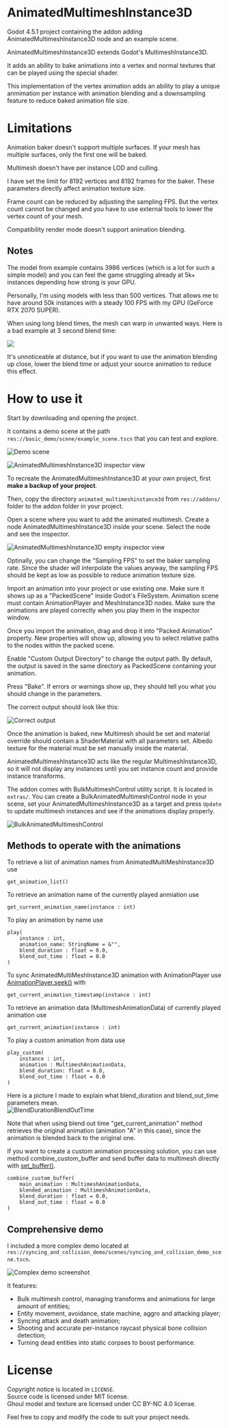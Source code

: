 # AnimatedMultimeshInstance3D

Godot 4.5.1 project containing the addon adding AnimatedMultimeshInstance3D node and an example scene.

AnimatedMultimeshInstance3D extends Godot's MultimeshInstance3D.

It adds an ability to bake animations into a vertex and normal textures that can be played using the special shader.

This implementation of the vertex animation adds an ability to play a unique anmimation per instance with animation blending and a downsampling feature to reduce baked animation file size.


# Limitations

Animation baker doesn't support multiple surfaces. If your mesh has multiple surfaces, only the first one will be baked.

Multimesh doesn't have per instance LOD and culling.

I have set the limit for 8192 vertices and 8192 frames for the baker. These parameters directly affect animation texture size.

Frame count can be reduced by adjusting the sampling FPS. But the vertex count cannot be changed and you have to use external tools to lower the vertex count of your mesh.

Compatibility render mode doesn't support animation blending.

## Notes

The model from example contains 3986 vertices (which is a lot for such a simple model) and you can feel the game struggling already at 5k+ instances depending how strong is your GPU.

Personally, I'm using models with less than 500 vertices. That allows me to have around 50k instances with a steady 100 FPS with my GPU (GeForce RTX 2070 SUPER).

When using long blend times, the mesh can warp in unwanted ways. Here is a bad example at 3 second blend time:

<img src="images/Gif1.gif">

It's unnoticeable at distance, but if you want to use the animation blending up close, lower the blend time or adjust your source animation to reduce this effect.

# How to use it

Start by downloading and opening the project.

It contains a demo scene at the path `res://basic_demo/scene/example_scene.tscn` that you can test and explore.

![Demo scene](images/Screenshot2.png)

![AnimatedMultimeshInstance3D inspector view](images/Screenshot1.png)


To recreate the AnimatedMultimeshInstance3D at your own project, first **make a backup of your project**.

Then, copy the directory `animated_multimeshinstance3d` from `res://addons/` folder to the addon folder in your project.

Open a scene where you want to add the animated multimesh. Create a node AnimatedMultimeshInstance3D inside your scene. Select the node and see the inspector.

![AnimatedMultimeshInstance3D empty inspector view](images/Screenshot3.png)

Optinally, you can change the "Sampling FPS" to set the baker sampling rate. Since the shader will interpolate the values anyway, the sampling FPS should be kept as low as possible to reduce animation texture size.

Import an animation into your project or use existing one. Make sure it shows up as a "PackedScene" inside Godot's FileSystem. Animation scene must contain AnimationPlayer and MeshInstance3D nodes. Make sure the animations are played correctly when you play them in the inspector window. 

Once you import the animation, drag and drop it into "Packed Animation" property. New properties will show up, allowing you to select relative paths to the nodes within the packed scene. 

Enable "Custom Output Directory" to change the output path. By default, the output is saved in the same directory as PackedScene containing your animation.

Press "Bake". If errors or warnings show up, they should tell you what you should change in the parameters.

The correct output should look like this:

![Correct output](images/Screenshot4.png)

Once the animation is baked, new Multimesh should be set and material override should contain a ShaderMaterial with all parameters set. Albedo texture for the material must be set manually inside the material.

AnimatedMultimeshInstance3D acts like the regular MultimeshInstance3D, so it will not display any instances until you set instance count and provide instance transforms.

The addon comes with BulkMultimeshControl utility script. It is located in `extras/`. You can create a BulkAnimatedMultimeshControl node in your scene, set your AnimatedMultimeshInstance3D as a target and press `Update` to update multimesh instances and see if the animations display properly.

![BulkAnimatedMultimeshControl](images/Screenshot5.png)

## Methods to operate with the animations

To retrieve a list of animation names from AnimatedMultiMeshInstance3D use  
```GDScript
get_animation_list()
```

To retrieve an animation name of the currently played anmiation use  
```GDScript
get_current_animation_name(instance : int)
```

To play an animation by name use  
```GDScript
play(
    instance : int,
    animation_name: StringName = &"",
    blend_duration : float = 0.0,
    blend_out_time : float = 0.0
)
```

To sync AnimatedMultiMeshInstance3D animation with AnimationPlayer use [AnimationPlayer.seek()](https://docs.godotengine.org/en/stable/classes/class_animationplayer.html#class-animationplayer-method-seek) with  
```GDScript
get_current_animation_timestamp(instance : int)
```

To retrieve an animation data (MultimeshAnimationData) of currently played animation use  
```GDScript
get_current_animation(instance : int)
```

To play a custom animation from data use  
```GDScript
play_custom(
    instance : int,
    animation : MultimeshAnimationData,
    blend_duration: float = 0.0,
    blend_out_time : float = 0.0
)
```

Here is a picture I made to explain what blend_duration and blend_out_time parameters mean.  
![BlendDurationBlendOutTime](images/BlendDurationBlendOutTime.png)

Note that when using blend out time "get_current_animation" method retrieves the original animation (animation "A" in this case), since the animation is blended back to the original one.

If you want to create a custom animation processing solution, you can use method combine_custom_buffer and send buffer data to multimesh directly with [set_buffer()](https://docs.godotengine.org/en/stable/classes/class_multimesh.html#class-multimesh-property-buffer).  
```GDScript
combine_custom_buffer(
    main_animation : MultimeshAnimationData,
    blended_animation : MultimeshAnimationData,
    blend_duration : float = 0.0,
    blend_out_time : float = 0.0
)
```

## Comprehensive demo

I included a more complex demo located at `res://syncing_and_collision_demo/scenes/syncing_and_collision_demo_scene.tscn`.

![Complex demo screenshot](images/Screenshot6.png)

It features:
- Bulk multimesh control, managing transforms and animations for large amount of entities;
- Entity movement, avoidance, state machine, aggro and attacking player;
- Syncing attack and death animation;
- Shooting and accurate per-instance raycast physical bone collision detection;
- Turning dead entities into static corpses to boost performance.

# License

Copyright notice is located in `LICENSE`.  
Source code is licensed under MIT license.  
Ghoul model and texture are licensed under CC BY-NC 4.0 license.


Feel free to copy and modify the code to suit your project needs.
